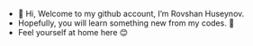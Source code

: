 - 👋 Hi, Welcome to my github account, I’m Rovshan Huseynov.
- Hopefully, you will learn something new from my codes. 💪
- Feel yourself at home here 😊
